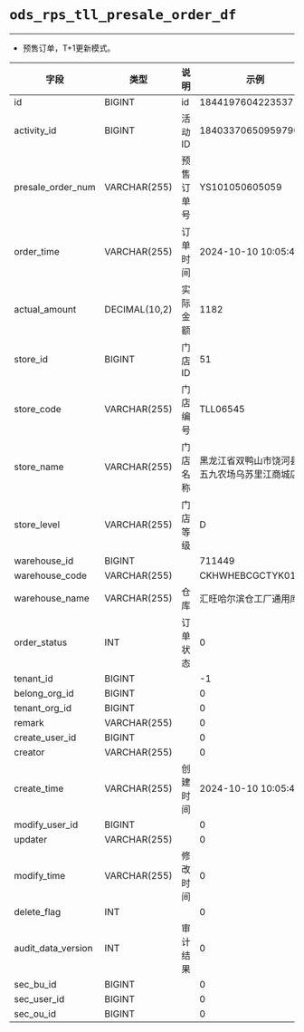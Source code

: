 # `ods_rps_tll_presale_order_df`

---

- 预售订单，T+1更新模式。


| 字段               | 类型          | 说明       | 示例                                           |
| ------------------ | ------------- | ---------- | ---------------------------------------------- |
| id                 | BIGINT        | id         | 1844197604223537154                            |
| activity_id        | BIGINT        | 活动ID     | 1840337065095979010                            |
| presale_order_num  | VARCHAR(255)  | 预售订单号 | YS101050605059                                 |
| order_time         | VARCHAR(255)  | 订单时间   | 2024-10-10 10:05:47                            |
| actual_amount      | DECIMAL(10,2) | 实际金额   | 1182                                           |
| store_id           | BIGINT        | 门店ID     | 51                                             |
| store_code         | VARCHAR(255)  | 门店编号   | TLL06545                                       |
| store_name         | VARCHAR(255)  | 门店名称   | 黑龙江省双鸭山市饶河县八五九农场乌苏里江商城店 |
| store_level        | VARCHAR(255)  | 门店等级   | D                                              |
| warehouse_id       | BIGINT        |            | 711449                                         |
| warehouse_code     | VARCHAR(255)  |            | CKHWHEBCGCTYK01                                |
| warehouse_name     | VARCHAR(255)  | 仓库       | 汇旺哈尔滨仓工厂通用库                         |
| order_status       | INT           | 订单状态   | 0                                              |
| tenant_id          | BIGINT        |            | -1                                             |
| belong_org_id      | BIGINT        |            | 0                                              |
| tenant_org_id      | BIGINT        |            | 0                                              |
| remark             | VARCHAR(255)  |            | 0                                              |
| create_user_id     | BIGINT        |            | 0                                              |
| creator            | VARCHAR(255)  |            | 0                                              |
| create_time        | VARCHAR(255)  | 创建时间   | 2024-10-10 10:05:47                            |
| modify_user_id     | BIGINT        |            | 0                                              |
| updater            | VARCHAR(255)  |            | 0                                              |
| modify_time        | VARCHAR(255)  | 修改时间   | 0                                              |
| delete_flag        | INT           |            | 0                                              |
| audit_data_version | INT           | 审计结果   | 0                                              |
| sec_bu_id          | BIGINT        |            | 0                                              |
| sec_user_id        | BIGINT        |            | 0                                              |
| sec_ou_id          | BIGINT        |            | 0                                              |

